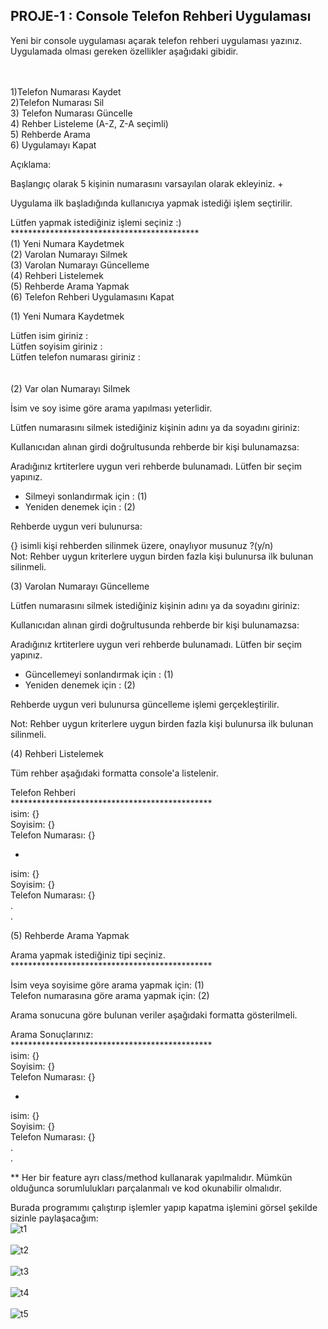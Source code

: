 ## PROJE-1 : Console Telefon Rehberi Uygulaması


Yeni bir console uygulaması açarak telefon rehberi uygulaması yazınız. Uygulamada olması gereken özellikler aşağıdaki gibidir.
<br><br><br>



1)Telefon Numarası Kaydet
<br>
2)Telefon Numarası Sil
<br>
3) Telefon Numarası Güncelle
<br>
4) Rehber Listeleme (A-Z, Z-A seçimli)
<br> 
5) Rehberde Arama
<br>
6) Uygulamayı Kapat
<br>  


Açıklama:
<br>


Başlangıç olarak 5 kişinin numarasını varsayılan olarak ekleyiniz.                                              +
<br>

Uygulama ilk başladığında kullanıcıya yapmak istediği işlem seçtirilir.
<br>

 Lütfen yapmak istediğiniz işlemi seçiniz :) <br>
 *******************************************<br>
 (1) Yeni Numara Kaydetmek<br>
 (2) Varolan Numarayı Silmek<br>
 (3) Varolan Numarayı Güncelleme<br>
 (4) Rehberi Listelemek<br>
 (5) Rehberde Arama Yapmak<br>
 (6) Telefon Rehberi Uygulamasını Kapat<br>

(1) Yeni Numara Kaydetmek<br>

 Lütfen isim giriniz             : <br>
 Lütfen soyisim giriniz          : <br>
 Lütfen telefon numarası giriniz : <br><br><br>
(2) Var olan Numarayı Silmek<br>


İsim ve soy isime göre arama yapılması yeterlidir.<br>



Lütfen numarasını silmek istediğiniz kişinin adını ya da soyadını giriniz:<br>


Kullanıcıdan alınan girdi doğrultusunda rehberde bir kişi bulunamazsa:<br>



  Aradığınız krtiterlere uygun veri rehberde bulunamadı. Lütfen bir seçim yapınız.<br>
  * Silmeyi sonlandırmak için : (1)<br>
  * Yeniden denemek için      : (2)<br>


Rehberde uygun veri bulunursa:



  {} isimli kişi rehberden silinmek üzere, onaylıyor musunuz ?(y/n)<br>
Not: Rehber uygun kriterlere uygun birden fazla kişi bulunursa ilk bulunan silinmeli.<br>


(3) Varolan Numarayı Güncelleme<br>


 Lütfen numarasını silmek istediğiniz kişinin adını ya da soyadını giriniz:<br>


Kullanıcıdan alınan girdi doğrultusunda rehberde bir kişi bulunamazsa:<br>



 Aradığınız krtiterlere uygun veri rehberde bulunamadı. Lütfen bir seçim yapınız.<br>
 * Güncellemeyi sonlandırmak için    : (1)<br>
 * Yeniden denemek için              : (2)<br>


Rehberde uygun veri bulunursa güncelleme işlemi gerçekleştirilir.<br>



Not: Rehber uygun kriterlere uygun birden fazla kişi bulunursa ilk bulunan silinmeli.<br>


(4) Rehberi Listelemek<br>


Tüm rehber aşağıdaki formatta console'a listelenir.<br>



  Telefon Rehberi<br>
  **********************************************<br>
  isim: {}<br>
  Soyisim: {}<br>
  Telefon Numarası: {}<br>
  - <br>
  isim: {}<br>
  Soyisim: {}<br>
  Telefon Numarası: {}<br>
  .<br>
  .<br>


(5) Rehberde Arama Yapmak<br>


 Arama yapmak istediğiniz tipi seçiniz.<br>
 **********************************************<br>
 
 İsim veya soyisime göre arama yapmak için: (1)<br>
 Telefon numarasına göre arama yapmak için: (2)<br>


Arama sonucuna göre bulunan veriler aşağıdaki formatta gösterilmeli.<br>



 Arama Sonuçlarınız:<br>
 **********************************************<br>
 isim: {}<br>
 Soyisim: {}<br>
 Telefon Numarası: {}<br>
 - <br>
 isim: {}<br>
 Soyisim: {}<br>
 Telefon Numarası: {}<br>
 .<br>
 .<br>


** Her bir feature ayrı class/method kullanarak yapılmalıdır. Mümkün olduğunca sorumlulukları parçalanmalı ve kod okunabilir olmalıdır.<br>

Burada programımı çalıştırıp işlemler yapıp kapatma işlemini görsel şekilde sizinle paylaşacağım:
<br>
![t1](https://user-images.githubusercontent.com/89224500/154528543-72e4c2d8-15b3-4c6d-9acc-3bf0a6bb7318.png)
<br><br>
![t2](https://user-images.githubusercontent.com/89224500/154528584-e29b458f-00ed-48c8-8cab-681f9d1ddd48.png)
<br><br>
![t3](https://user-images.githubusercontent.com/89224500/154528600-cf7c7397-a040-46ff-97a6-119aab5bfe11.png)
<br><br>
![t4](https://user-images.githubusercontent.com/89224500/154528618-f140ec8f-bbcd-4d2b-8f4a-305901cb7908.png)
<br><br>
![t5](https://user-images.githubusercontent.com/89224500/154528644-bf849274-4541-462a-b0be-0fccc17ba375.png)
